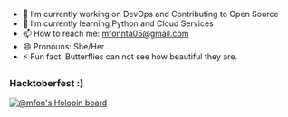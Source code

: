 - 🔭 I’m currently working on DevOps and Contributing to Open Source
- 🌱 I’m currently learning Python and Cloud Services
- 📫 How to reach me: mfonnta05@gmail.com
- 😄 Pronouns: She/Her
- ⚡ Fun fact: Butterflies can not see how beautiful they are.

### Hacktoberfest :)
[![@mfon's Holopin board](https://holopin.io/api/user/board?user=mfon)](https://holopin.io/@mfon)




<!--
- 👯 I’m looking to collaborate on ...
- 🤔 I’m looking for help with ...
- 💬 Ask me about ...
-->

